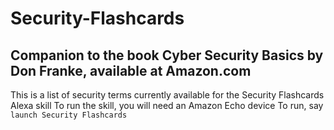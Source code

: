 # Security-Flashcards
## Companion to the book Cyber Security Basics by Don Franke, available at Amazon.com
This is a list of security terms currently available for the Security Flashcards Alexa skill
To run the skill, you will need an Amazon Echo device
To run, say `launch Security Flashcards`